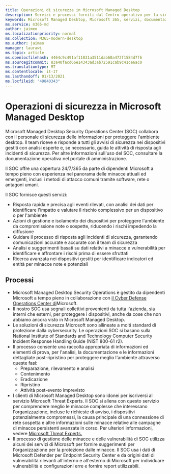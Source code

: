 ```yaml
---
title: Operazioni di sicurezza in Microsoft Managed Desktop
description: Servizi e processi forniti dal Centro operativo per la sicurezza
keywords: Microsoft Managed Desktop, Microsoft 365, servizi, documentazione
ms.service: m365-md
author: jaimeo
ms.localizationpriority: normal
ms.collection: M365-modern-desktop
ms.author: jaimeo
manager: laurawi
ms.topic: article
ms.openlocfilehash: 4464c9c491af11831a3511dab60a472f1584d7f6
ms.sourcegitcommit: 83a40facd66e14343ad3ab72591cab9c41ce6ac0
ms.translationtype: MT
ms.contentlocale: it-IT
ms.lasthandoff: 01/13/2021
ms.locfileid: "49840343"
---
```

# <a name="security-operations-in-microsoft-managed-desktop"></a>Operazioni di sicurezza in Microsoft Managed Desktop

Microsoft Managed Desktop Security Operations Center (SOC) collabora con il personale di sicurezza delle informazioni per proteggere l'ambiente desktop. Il team riceve e risponde a tutti gli avvisi di sicurezza nei dispositivi gestiti con analisi esperte e, se necessario, guida le attività di risposta agli incidenti di sicurezza. Per altre informazioni sull'uso del SOC, consultare la documentazione operativa nel portale di amministrazione.

Il SOC offre una copertura 24/7/365 da parte di dipendenti Microsoft a tempo pieno con esperienza nel panorama delle minacce attuali ed emergenti, inclusi i metodi di attacco comuni tramite software, rete o antagoni umani.

Il SOC fornisce questi servizi:
- Risposta rapida e precisa agli eventi rilevati, con analisi dei dati per identificare l'impatto e valutare il rischio complessivo per un dispositivo o per l'ambiente
- Azioni di gestione e isolamento dei dispositivi per proteggere l'ambiente da compromissione note o sospette, riducendo i rischi impedendo la diffusione
- Guidare il processo di risposta agli incidenti di sicurezza, garantendo comunicazioni accurate e accurate con il team di sicurezza
- Analisi e suggerimenti basati su dati relativi a minacce e vulnerabilità per identificare e affrontare i rischi prima di essere sfruttati
- Ricerca avanzata nei dispositivi gestiti per identificare indicatori ed entità per minacce note e potenziali

## <a name="processes"></a>Processi

- Microsoft Managed Desktop Security Operations è gestito da dipendenti Microsoft a tempo pieno in collaborazione con [il Cyber Defense Operations Center di](https://www.microsoft.com/msrc/cdoc)Microsoft. 
- Il nostro SOC usa segnali collettivi provenienti da tutta l'azienda, sia interni che esterni, per proteggere i dispositivi, anche da cose che non abbiamo ancora visto in Microsoft Managed Desktop.
- Le soluzioni di sicurezza Microsoft sono allineate a molti standard di protezione dalla cybersecurity. Le operazioni SOC si basano sulla National Institute of Standards and Technology Computer Security Incident Response Handling Guide (NIST 800-61 r2).
- Il processo consente una raccolta appropriata di informazioni ed elementi di prova, per l'analisi, la documentazione e le informazioni dettagliate post-ripristino per proteggere meglio l'ambiente attraverso queste fasi:
    - Preparazione, rilevamento e analisi
    - Contenimento
    - Eradicazione
    - Ripristino
    - Attività post-evento imprevisto
- I clienti di Microsoft Managed Desktop sono idonei per iscriversi al servizio Microsoft Threat Experts. Il SOC si allena con questo servizio per comprendere meglio le minacce complesse che interessano l'organizzazione, incluse le richieste di avviso, i dispositivi potenzialmente compromessi, la causa principale di una connessione di rete sospetta e altre informazioni sulle minacce relative alle campagne di minacce persistenti avanzate in corso. Per ulteriori informazioni, vedere [Microsoft Threat Experts.](https://docs.microsoft.com/windows/security/threat-protection/microsoft-defender-atp/microsoft-threat-experts)
- Il processo di gestione delle minacce e delle vulnerabilità di SOC utilizza alcuni dei servizi di Microsoft per fornire suggerimenti per l'organizzazione per la protezione dalle minacce. Il SOC usa i dati di Microsoft Defender per Endpoint Security Center e da origini dati di vulnerabilità rilevanti all'interno e all'esterno di Microsoft per individuare vulnerabilità e configurazioni erre e fornire report utilizzabili.
